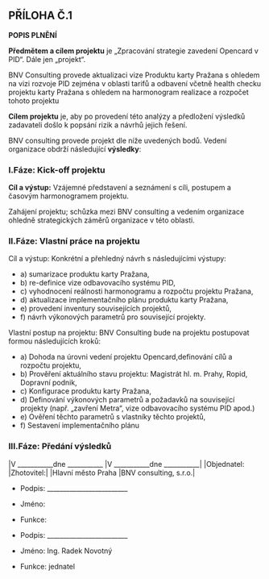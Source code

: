 ## PŘÍLOHA Č.1

**POPIS PLNĚNÍ**  

**Předmětem a cílem projektu** je „Zpracování strategie zavedení Opencard v
PID“. Dále jen „projekt“.

BNV Consulting provede aktualizaci vize Produktu karty Pražana s ohledem
na vizi rozvoje PID zejména v oblasti tarifů a odbavení včetně health checku
projektu karty Pražana s ohledem na harmonogram realizace a rozpočet
tohoto projektu

**Cílem projektu** je, aby po provedení této analýzy a předložení výsledků
zadavateli došlo k popsání rizik a návrhů jejich řešení.

BNV consulting provede projekt dle níže uvedených bodů. Vedení organizace
obdrží následující **výsledky**:

### I.Fáze: Kick-off projektu

**Cíl a výstup:** Vzájemné představení a seznámení s cíli, postupem a časovým harmonogramem projektu.

Zahájení projektu; schůzka mezi BNV consulting a vedením organizace ohledně strategických záměrů organizace v této oblasti.

### II.Fáze: Vlastní práce na projektu

Cíl a výstup: Konkrétní a přehledný návrh s následujícími výstupy:
* a) sumarizace produktu karty Pražana,
* b) re-definice vize odbavovacího systému PID,
* c) vyhodnocení reálnosti harmonogramu a rozpočtu projektu Pražana,
* d) aktualizace implementačního plánu produktu karty Pražana,
* e) provedení inventury souvisejících projektů,
* f) návrh výkonových parametrů pro související projekty.

Vlastní postup na projektu: BNV Consulting bude na projektu postupovat
formou následujících kroků:

* a) Dohoda na úrovni vedení projektu Opencard,definování cílů a rozpočtu
projektu,
* b) Prověření aktuálního stavu projektu: Magistrát hl. m. Prahy, Ropid,
Dopravní podnik,
* c) Konfigurace produktu karty Pražana,
* d) Definování výkonových parametrů a požadavků na související projekty
(např. „zavření Metra“, vize odbavovacího systému PID apod.)
* e) Ověření těchto parametrů s vlastníky těchto projektů,
* f) Sestavení implementačního plánu

### III.Fáze: Předání výsledků

|V ___________dne ___________ |V ___________dne ___________|
|Objednatel: |Zhotovitel:|
|Hlavní město Praha |BNV consulting, s.r.o.|

* Podpis: _________________________
* Jméno:
* Funkce: 

* Podpis: _________________________
* Jméno: Ing. Radek Novotný
* Funkce: jednatel

